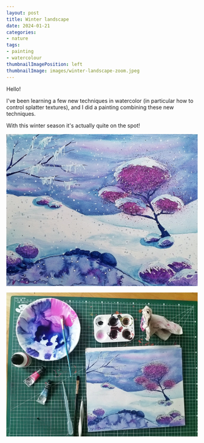 ```yaml
---
layout: post
title: Winter landscape
date: 2024-01-21
categories: 
- nature 
tags: 
- painting
- watercolour
thumbnailImagePosition: left
thumbnailImage: images/winter-landscape-zoom.jpeg
---
```


Hello!

I've been learning a few new techniques in watercolor (in particular how to control splatter textures), and I did a painting combining these new techniques. 

With this winter season it's actually quite on the spot!

![winter-landscape](/images/winter-landscape.jpeg)

![palette-and-painting](/images/palette-and-painting.jpeg)

